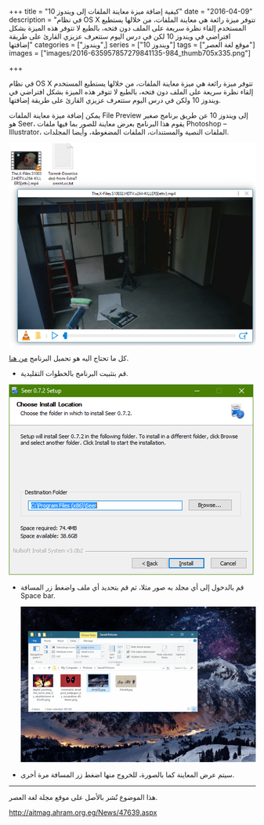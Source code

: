 +++
title = "كيفية إضافة ميزة معاينة الملفات إلى ويندوز 10"
date = "2016-04-09"
description = "في نظام OS X تتوفر ميزة رائعة هي معاينة الملفات، من خلالها يستطيع المستخدم إلقاء نظرة سريعة على الملف دون فتحه، بالطبع لا تتوفر هذه الميزة بشكل افتراضي في ويندوز 10 لكن في درس اليوم ستتعرف عزيزي القارئ على طريقة إضافتها"
categories = ["ويندوز",]
series = ["ويندوز 10"]
tags = ["موقع لغة العصر"]
images = ["images/2016-635957857279841135-984_thumb705x335.png"]

+++

في نظام OS X تتوفر ميزة رائعة هي ميزة معاينة الملفات، من خلالها يستطيع المستخدم إلقاء نظرة سريعة على الملف دون فتحه، بالطبع لا تتوفر هذه الميزة بشكل افتراضي في ويندوز 10 ولكن في درس اليوم ستتعرف عزيزي القارئ على طريقة إضافتها.

يمكن إضافة ميزة معاينة الملفات File Preview إلى ويندوز 10 عن طريق برنامج صغير هو Seer، يقوم هذا البرنامج بعرض معاينة للصور بما فيها ملفات Photoshop – Illustrator، الملفات النصية والمستندات، الملفات المضغوطة، وأيضا المجلدات.

![1](images/2016-635957857395905879-590.png)

كل ما تحتاج اليه هو تحميل البرنامج [من هنا](https://sourceforge.net/projects/ccseer/?source=typ_redirect).
- قم بتثبيت البرنامج بالخطوات التقليدية.

![2](images/2016-635957857491846494-184.png)

- قم بالدخول إلى أي مجلد به صور مثلا، ثم قم بتحديد أي ملف واضغط زر المسافة Space bar.

  ![](images/seer-1.gif)

- سيتم عرض المعاينة كما بالصورة، للخروج منها اضغط زر المسافة مرة أخرى.

---
هذا الموضوع نٌشر باﻷصل على موقع مجلة لغة العصر.

http://aitmag.ahram.org.eg/News/47639.aspx